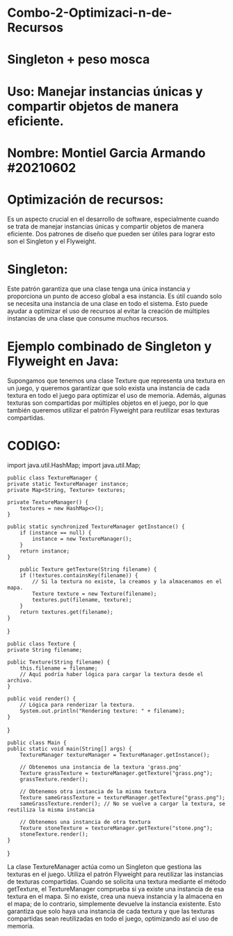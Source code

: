 # Combo-2-Optimizaci-n-de-Recursos
# Singleton + peso mosca
# Uso: Manejar instancias únicas y compartir objetos de manera eficiente.
# Nombre: Montiel Garcia Armando #20210602
# Optimización de recursos:
Es un aspecto crucial en el desarrollo de software, especialmente cuando se trata de manejar instancias únicas y compartir objetos de manera eficiente. 
Dos patrones de diseño que pueden ser útiles para lograr esto son el Singleton y el Flyweight.
# Singleton: 
Este patrón garantiza que una clase tenga una única instancia y proporciona un punto de acceso global a esa instancia. 
Es útil cuando solo se necesita una instancia de una clase en todo el sistema. Esto puede ayudar a optimizar el uso de recursos al evitar la creación de múltiples instancias de una clase que consume muchos recursos.
# Ejemplo combinado de Singleton y Flyweight en Java:
Supongamos que tenemos una clase Texture que representa una textura en un juego,
y queremos garantizar que solo exista una instancia de cada textura en todo el juego para optimizar el uso de memoria. 
Además, algunas texturas son compartidas por múltiples objetos en el juego, por lo que también queremos utilizar el patrón Flyweight para reutilizar esas texturas compartidas.
# CODIGO:
import java.util.HashMap;
import java.util.Map;

    public class TextureManager {
    private static TextureManager instance;
    private Map<String, Texture> textures;

    private TextureManager() {
        textures = new HashMap<>();
    }

    public static synchronized TextureManager getInstance() {
        if (instance == null) {
            instance = new TextureManager();
        }
        return instance;
    }

        public Texture getTexture(String filename) {
        if (!textures.containsKey(filename)) {
            // Si la textura no existe, la creamos y la almacenamos en el mapa.
            Texture texture = new Texture(filename);
            textures.put(filename, texture);
        }
        return textures.get(filename);
    }
}

    public class Texture {
    private String filename;

    public Texture(String filename) {
        this.filename = filename;
        // Aquí podría haber lógica para cargar la textura desde el archivo.
    }

    public void render() {
        // Lógica para renderizar la textura.
        System.out.println("Rendering texture: " + filename);
    }
}

    public class Main {
    public static void main(String[] args) {
        TextureManager textureManager = TextureManager.getInstance();

        // Obtenemos una instancia de la textura 'grass.png'
        Texture grassTexture = textureManager.getTexture("grass.png");
        grassTexture.render();

        // Obtenemos otra instancia de la misma textura
        Texture sameGrassTexture = textureManager.getTexture("grass.png");
        sameGrassTexture.render(); // No se vuelve a cargar la textura, se reutiliza la misma instancia

        // Obtenemos una instancia de otra textura
        Texture stoneTexture = textureManager.getTexture("stone.png");
        stoneTexture.render();
    }
}

La clase TextureManager actúa como un Singleton que gestiona las texturas en el juego. Utiliza el patrón Flyweight para reutilizar las instancias de texturas compartidas. 
Cuando se solicita una textura mediante el método getTexture, el TextureManager comprueba si ya existe una instancia de esa textura en el mapa. 
Si no existe, crea una nueva instancia y la almacena en el mapa; de lo contrario, simplemente devuelve la instancia existente. 
Esto garantiza que solo haya una instancia de cada textura y que las texturas compartidas sean reutilizadas en todo el juego, optimizando así el uso de memoria.
